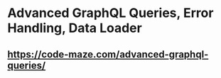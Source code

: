 # Advanced GraphQL Queries, Error Handling, Data Loader
##  https://code-maze.com/advanced-graphql-queries/
